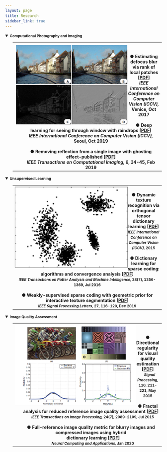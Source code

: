 ```yaml
---
layout: page
title: Research
sidebar_link: true
---
```

<!--
<details open="">
<summary><strong>Past research projects </strong></summary>
<ul>
<li>2007.01&#8211;2019.12, <strong>Research on Texture Analysis Based on Sparse Expression and Gap Degree Description</strong>, National Natural Science Youth Fund Project (61602184)</li>
<li>2007.05&#8211;2019.05, <strong>Research on Key Technologies of Discriminant Sparse Coding</strong>, Guangdong Provincial Natural Science Foundation Free Project (2017A030313376)</li>
<li>2007.05&#8211;2019.04, <strong>Video super-resolution enhancement technology under haze and rain</strong>, Guangzhou Science and Technology Plan General Project (201707010147)</li>
</ul>
</details>
-->
<details open="">
<summary><strong><small>Computational Photography and Imaging</small> </strong></summary>
<ul>
<table>
<tbody>
<tr>
<th>
<img src="https://github.com/Dofboom/Dofboom.github.io/raw/master/images/pro.png" alt="" height="260" align="left" /><br />
<ul >
<span style="font-size: 100%;"><strong>● Estimating defocus blur via rank of local patches</strong> [<a href="https://github.com/Dofboom/Dofboom.github.io/raw/master/papers/2017/Estimating%20Defocus%20Blur%20via%20Rank%20of%20Local%20Patches.pdf" download="github12">PDF</a>]</span><br />
<span><em> IEEE International Conference on Computer Vision (ICCV), </em>Venice, Oct 2017</span>
<br>
<br>
<span style="font-size: 100%;"><strong>● Deep learning for seeing through window with raindrops</strong> [<a href="https://github.com/Dofboom/Dofboom.github.io/raw/master/papers/2019/Deep%20Learning%20for%20Seeing%20ThroughWindowWith%20Raindrops.pdf" download="CSDN">PDF</a>]</span><br />
<span><em> IEEE International Conference on Computer Vision (ICCV), </em>Seoul, Oct 2019</span>
<br>
<br>
<span style="font-size: 100%;"><strong>● Removing reflection from a single image with ghosting effect-published</strong> [<a href="https://github.com/Dofboom/Dofboom.github.io/raw/master/papers/2019/Removing%20Reflection%20From%20a%20Single%20Image%20With%20Ghosting%20Effect-published.pdf" download="github3">PDF</a>]</span><br />
<span><em> IEEE Transactions on Computational Imaging, </em>6, 34-45, Feb 2019</span>
</ul>
</th>
</tr>
</tbody>
</table>
</ul>
</details>

<details open="">
<summary><strong><small>Unsupervised Learning</small></strong></summary>
<ul>
<table>
<tbody>
<tr>
<th>
<img src="https://github.com/Dofboom/Dofboom.github.io/raw/master/images/un.png" alt="" height="260" align="left" /><br />
</ul>
<span style="font-size: 100%;"><strong>● Dynamic texture recognition via orthogonal tensor dictionary learning</strong> [<a href="https://github.com/Dofboom/Dofboom.github.io/raw/master/papers/2015/Dynamic%20Texture%20Recognition%20via%20Orthogonal%20Tensor%20Dictionary%20Learning.pdf" download="github20">PDF</a>]</span><br />
<span><small><em> IEEE International Conference on Computer Vision (ICCV),</em> 2015</small></span>
<br>
<br>
<span style="font-size: 100%;"><strong>● Dictionary learning for sparse coding: algorithms and convergence analysis</strong> [<a href="https://github.com/Dofboom/Dofboom.github.io/raw/master/papers/2016/Dictionary%20learning%20for%20sparse%20coding_Algorithms%20and%20convergence%20analysis.pdf" download="github17">PDF</a>] </span><br />
<span><small><em> IEEE Transactions on Patter Analysis and Machine Intelligence,</em> 38(7), 1356-1369, Jul 2016</small></span>
<br>
<br>
<span style="font-size: 100%;"><strong>● Weakly-supervised sparse coding with geometric prior for interactive texture segmentation</strong> [<a href="https://github.com/Dofboom/Dofboom.github.io/raw/master/papers/2019/Weakly-Supervised%20Sparse%20Coding%20with%20Geometric%20Prior%20for%20Interactive%20Texture%20Segmentation.pdf" download="github4">PDF</a>]</span><br />
<span><small><em> IEEE Signal Processing Letters, </em>27, 116-120, Dec 2019</small></span>
</ul>
</th>
</tr>
</tbody>
</table>
</ul>
</details>

<details open="">
<summary><strong><small>Image Quality Assessment</small></strong></summary>
<ul>
<table>
<tbody>
<tr>
<th>
<img src="https://github.com/Dofboom/Dofboom.github.io/raw/master/images/ass.png" alt="" height="260" align="left" /><br />
<ul >
<span style="font-size: 100%;"><strong>● Directional regularity for visual quality estimation</strong> [<a href="https://github.com/Dofboom/Dofboom.github.io/raw/master/papers/2015/Directional%20regularity%20for%20visual%20quality%20estimation.pdf" download="github23">PDF</a>] </span><br />
<span><small><em>&ensp;&ensp;Signal Processing,</em> 110, 211-221, May 2015</small></span>
<br>
<br>
<span style="font-size: 100%;"><strong>● Fractal analysis for reduced reference image quality assessment</strong> [<a href="https://github.com/Dofboom/Dofboom.github.io/raw/master/papers/2015/Fractal%20Analysis%20for%20Reduced%20Reference%20Image%20Quality%20Assessment.pdf" download="github22">PDF</a>] </span><br />
<span><small><em>&ensp;&ensp;IEEE Transactions on Image Processing,</em> 24(7), 2089-2109, Jul 2015</small></span>
<br>
<br>
<span style="font-size: 100%;"><strong>● Full-reference image quality metric for blurry images and compressed images using hybrid<br>&ensp;&ensp;dictionary learning</strong> [<a href="https://github.com/Dofboom/Dofboom.github.io/raw/master/papers/2019/Full-Reference%20Image%20Quality%20Metric%20for%20Blurry%20Images%20and%20Compressed%20Images%20using%20Hybrid%20Dictionary%20Learning.pdf" download="github">PDF</a>] </span><br />
<span><small><em>&ensp;&ensp;Neural Computing and Applications, </em>Jan 2020</small></span>
</ul>
</th>
</tr>
</tbody>
</table>
</ul>
</details>
